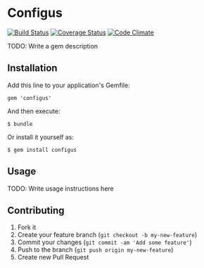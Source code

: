 # Configus

[![Build Status](https://travis-ci.org/dmsilaev/configus.png?branch=master)](https://travis-ci.org/dmsilaev/configus)
[![Coverage Status](https://coveralls.io/repos/dmsilaev/configus/badge.png?branch=master)](https://coveralls.io/r/dmsilaev/configus?branch=master)
[![Code Climate](https://codeclimate.com/github/dmsilaev/configus.png)](https://codeclimate.com/github/dmsilaev/configus)

TODO: Write a gem description

## Installation

Add this line to your application's Gemfile:

    gem 'configus'

And then execute:

    $ bundle

Or install it yourself as:

    $ gem install configus

## Usage

TODO: Write usage instructions here

## Contributing

1. Fork it
2. Create your feature branch (`git checkout -b my-new-feature`)
3. Commit your changes (`git commit -am 'Add some feature'`)
4. Push to the branch (`git push origin my-new-feature`)
5. Create new Pull Request
